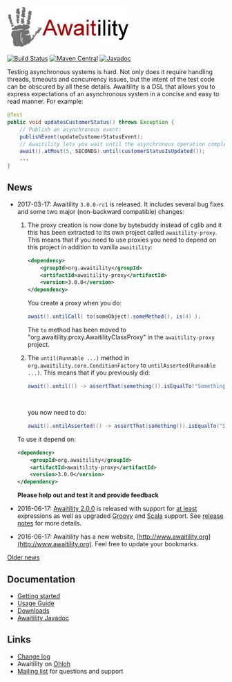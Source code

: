 ![Awaitility](resources/Awaitility_logo_red_small.png) 

[![Build Status](https://travis-ci.org/awaitility/awaitility.svg)](https://travis-ci.org/awaitility/awaitility)
[![Maven Central](https://maven-badges.herokuapp.com/maven-central/org.awaitility/awaitility/badge.svg)](https://maven-badges.herokuapp.com/maven-central/org.awaitility/awaitility)
[![Javadoc](https://javadoc-emblem.rhcloud.com/doc/org.awaitility/awaitility/badge.svg)](http://www.javadoc.io/doc/org.awaitility/awaitility)

Testing asynchronous systems is hard. Not only does it require handling threads, timeouts and concurrency issues, but the intent of the test code can be obscured by all these details. Awaitility is a DSL that allows you to express expectations of an asynchronous system in a concise and easy to read manner. For example:

```java
@Test
public void updatesCustomerStatus() throws Exception {
    // Publish an asynchronous event:
    publishEvent(updateCustomerStatusEvent);
    // Awaitility lets you wait until the asynchronous operation completes:
    await().atMost(5, SECONDS).until(customerStatusIsUpdated());
    ...
}
```

## News
* 2017-03-17: Awaitility `3.0.0-rc1` is released. It includes several bug fixes and some two major (non-backward compatible) changes: 
  
   1. The proxy creation is now done by bytebuddy instead of cglib and it this has been extracted to its own project called `awaitility-proxy`. This means that if you need to use proxies you need to depend on this project in addition to vanilla `awaitility`:
        ```xml    
        <dependency>
            <groupId>org.awaitility</groupId>
            <artifactId>awaitility-proxy</artifactId>
            <version>3.0.0</version>
        </dependency>
        ``` 
       
        You create a proxy when you do:
    
        ```java
        await().untilCall( to(someObject).someMethod(), is(4) );
        ```
      
        The `to` method has been moved to "org.awaitility.proxy.AwaitilityClassProxy" in the `awaitility-proxy` project.
  2. The `until(Runnable ...)` method in `org.awaitility.core.ConditionFactory` to `untilAsserted(Runnable ...)`. This means that if you previously did:
    
        ```java
        await().until(() -> assertThat(something()).isEqualTo("Something"));
        ```
            
        you now need to do:
           
        ```java
        await().untilAsserted(() -> assertThat(something()).isEqualTo("Something"));
        ```
 
    To use it depend on:
        
    ```xml    
    <dependency>
        <groupId>org.awaitility</groupId>
        <artifactId>awaitility-proxy</artifactId>
        <version>3.0.0</version>
    </dependency>
    ``` 
    
  **Please help out and test it and provide feedback** 
* 2016-06-17: [Awaitility 2.0.0](http://dl.bintray.com/johanhaleby/generic/awaitility-2.0.0.zip) is released with support for [at least](https://github.com/awaitility/awaitility/wiki/Usage#example-11---at-least) expressions as well as upgraded [Groovy](https://github.com/awaitility/awaitility/wiki/Groovy) and [Scala](https://github.com/awaitility/awaitility/wiki/Scala) support. See [release notes](https://github.com/awaitility/awaitility/wiki/ReleaseNotes20) for more details.
* 2016-06-17: Awaitility has a new website, [http://www.awaitility.org](http://www.awaitility.org). Feel free to update your bookmarks. 

[Older news](https://github.com/awaitility/awaitility/wiki/OldNews)

## Documentation

* [Getting started](https://github.com/awaitility/awaitility/wiki/Getting_started)
* [Usage Guide](https://github.com/awaitility/awaitility/wiki/Usage)
* [Downloads](https://github.com/awaitility/awaitility/wiki/Downloads)
* [Awaitility Javadoc](http://www.javadoc.io/doc/org.awaitility/awaitility/2.0.0)

## Links
* [Change log](https://github.com/awaitility/awaitility/raw/master/changelog.txt)
* Awaitility on [Ohloh](https://www.ohloh.net/p/awaitility)
* [Mailing list](http://groups.google.com/group/awaitility) for questions and support
